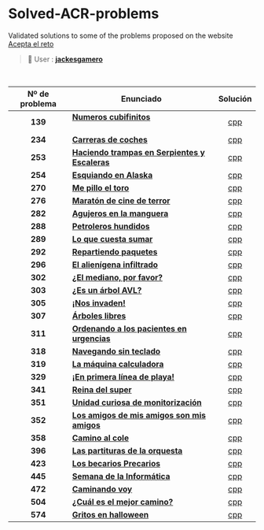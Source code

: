 # Solved-ACR-problems
Validated solutions to some of the problems proposed on the website [Acepta el reto](https://www.aceptaelreto.com/)

> 👤 User :  [**jackesgamero**](https://www.aceptaelreto.com/user/profile.php?id=20371)

<br>

|Nº de problema  | Enunciado| Solución
|:---:|--|:---:|
| **139** | [**Numeros cubifinitos**](https://www.aceptaelreto.com/problem/statement.php?id=139) &emsp; &emsp; &emsp; &emsp; &emsp; &emsp; &emsp; &emsp; &emsp; &emsp;| [cpp](https://github.com/Jackesgamero/Solved-ACR-problems/blob/master/Problemas/139%20-%20Numeros%20cubifinitos/Numeros_cubifinitos/Main.cpp)| | |
| **234** | [**Carreras de coches**](https://www.aceptaelreto.com/problem/statement.php?id=234) | [cpp](https://github.com/Jackesgamero/Solved-ACR-problems/blob/master/Problemas/234%20-%20Carreras%20de%20coches/33%20-%20Carreras%20de%20coches/Source.cpp)| | |
| **253** | [**Haciendo trampas en Serpientes y Escaleras**](https://www.aceptaelreto.com/problem/statement.php?id=253#:~:text=Si%20la%20ficha%20termina%20en,planteado%20no%20requiere%20ninguna%20destreza.) | [cpp](https://github.com/Jackesgamero/Solved-ACR-problems/blob/master/Problemas/253%20-%20Serpientes%20y%20escaleras/19%20-%20Serpientes%20y%20escaleras/Source.cpp)| | |
| **254** | [**Esquiando en Alaska**](https://www.aceptaelreto.com/problem/statement.php?id=254) | [cpp](https://github.com/Jackesgamero/Solved-ACR-problems/blob/master/Problemas/254%20-%20Esquiando%20en%20Alaska/30%20-%20Esquiando%20en%20Alaska/Source.cpp)| | |
| **270** | [**Me pillo el toro**](https://www.aceptaelreto.com/problem/statement.php?id=270) | [cpp](https://github.com/Jackesgamero/Solved-ACR-problems/blob/master/Problemas/270%20-%20Me%20pillo%20el%20toro/Me_pillo_el_toro/Source.cpp)| | |
| **276** | [**Maratón de cine de terror**](https://www.aceptaelreto.com/problem/statement.php?id=276) | [cpp](https://github.com/Jackesgamero/Solved-ACR-problems/blob/master/Problemas/276%20-%20Maraton%20de%20cine%20de%20terror/29%20-%20Maraton%20de%20cine%20de%20terror/Source.cpp)| | |
| **282** | [**Agujeros en la manguera**](https://www.aceptaelreto.com/problem/statement.php?id=282) | [cpp](https://github.com/Jackesgamero/Solved-ACR-problems/blob/master/Problemas/282%20-%20Agujeros%20en%20la%20manguera/27%20-%20Agujeros%20en%20la%20manguera/Source.cpp)| | |
| **288** | [**Petroleros hundidos**](https://www.aceptaelreto.com/problem/statement.php?id=288) | [cpp](https://github.com/Jackesgamero/Solved-ACR-problems/blob/master/Problemas/288%20-%20Petroleros%20hundidos/20%20-%20Petroleros%20hundidos/Source.cpp)| | |
| **289** | [**Lo que cuesta sumar**](https://www.aceptaelreto.com/problem/submission.php?id=503361) | [cpp](https://github.com/Jackesgamero/Solved-ACR-problems/blob/master/270%20-%20Me%20pillo%20el%20toro/Me_pillo_el_toro/Source.cpp)| | |
| **292** | [**Repartiendo paquetes**](https://www.aceptaelreto.com/problem/statement.php?id=292) | [cpp](https://github.com/Jackesgamero/Solved-ACR-problems/blob/master/Problemas/292%20-%20Repartiendo%20paquetes/26%20-%20Repartiendo%20paquetes/Source.cpp)| | |
| **296** | [**El alienígena infiltrado**](https://www.aceptaelreto.com/problem/statement.php?id=296) | [cpp](https://github.com/Jackesgamero/Solved-ACR-problems/blob/master/Problemas/296%20-%20El%20alienigena%20infiltrado/32%20-%20El%20alienigena%20infiltrado/Source.cpp)| | |
| **302** | [**¿El mediano, por favor?**](https://www.aceptaelreto.com/problem/statement.php?id=302) | [cpp](https://github.com/Jackesgamero/Solved-ACR-problems/blob/master/Problemas/302%20-%20El%20mediano%20por%20favor/El%20mediano%20por%20favor/Source.cpp)| | |
| **303** | [**¿Es un árbol AVL?**](https://www.aceptaelreto.com/problem/statement.php?id=303) | [cpp](https://github.com/Jackesgamero/Solved-ACR-problems/blob/master/Problemas/303%20-%20Es%20un%20arbol%20AVL/Es%20un%20arbol%20AVL/01.cpp)| | |
| **305** | [**¡Nos invaden!**](https://www.aceptaelreto.com/problem/statement.php?id=305) | [cpp](https://github.com/Jackesgamero/Solved-ACR-problems/blob/master/Problemas/305%20-%20Nos%20invaden/28%20-%20Nos%20invaden/Source.cpp)| | |
| **307** | [**Árboles libres**](https://www.aceptaelreto.com/problem/statement.php?id=307) | [cpp](https://github.com/Jackesgamero/Solved-ACR-problems/blob/master/Problemas/307%20-%20Arboles%20libres/10%20-%20Arboles%20libres/Source.cpp)| | |
| **311** | [**Ordenando a los pacientes en urgencias**](https://www.aceptaelreto.com/problem/statement.php?id=311) | [cpp](https://github.com/Jackesgamero/Solved-ACR-problems/blob/master/Problemas/311%20-%20Ordenando%20a%20los%20pacientes%20en%20urgencias/Ordenando%20a%20los%20pacientes%20en%20urgencias/Source.cpp)| | |
| **318** | [**Navegando sin teclado**](https://www.aceptaelreto.com/problem/statement.php?id=318) | [cpp](https://github.com/Jackesgamero/Solved-ACR-problems/blob/master/Problemas/318%20-%20Navegando%20sin%20teclado/23%20-%20Navegando%20sin%20teclado/Source.cpp)| | |
| **319** | [**La máquina calculadora**](https://www.aceptaelreto.com/problem/statement.php?id=319) | [cpp](https://github.com/Jackesgamero/Solved-ACR-problems/blob/master/Problemas/319%20-%20La%20maquina%20calculadora/16%20-%20La%20maquina%20calculadora/Source.cpp)| | |
| **329** | [**¡En primera línea de playa!**](https://www.aceptaelreto.com/problem/statement.php?id=329) | [cpp](https://github.com/Jackesgamero/Solved-ACR-problems/blob/master/Problemas/329%20-%20En%20primera%20linea%20de%20playa/31%20-%20En%20primera%20linea%20de%20playa/Source.cpp)| | |
| **341** | [**Reina del super**](https://www.aceptaelreto.com/problem/statement.php?id=341) | [cpp](https://github.com/Jackesgamero/Solved-ACR-problems/blob/master/Problemas/341%20-%20Reina%20del%20super/Reina%20del%20super/Source.cpp)| | |
| **351** | [**Unidad curiosa de monitorización**](https://www.aceptaelreto.com/problem/statement.php?id=351) | [cpp](https://github.com/Jackesgamero/Solved-ACR-problems/blob/master/Problemas/351%20-%20Unidad%20curiosa%20de%20monitorizacion/Unidad%20curiosa%20de%20monitorizacion/Source.cpp)| | |
| **352** | [**Los amigos de mis amigos son mis amigos**](https://www.aceptaelreto.com/problem/statement.php?id=352) | [cpp](https://github.com/Jackesgamero/Solved-ACR-problems/blob/master/Problemas/352%20-%20Los%20amigos%20de%20mis%20amigos%20son%20mis%20amigos/11%20-%20Los%20amigos%20de%20mis%20amigos%20son%20mis%20amigos/Source.cpp)| | |
| **358** | [**Camino al cole**](https://www.aceptaelreto.com/problem/statement.php?id=358) | [cpp](https://github.com/Jackesgamero/Solved-ACR-problems/blob/master/Problemas/358%20-%20Camino%20al%20cole/24%20-%20Camino%20al%20cole/Source.cpp)| | |
| **396** | [**Las partituras de la orquesta**](https://www.aceptaelreto.com/problem/statement.php?id=396) | [cpp](https://github.com/Jackesgamero/Solved-ACR-problems/blob/master/Problemas/396%20-%20Las%20partituras%20de%20la%20orquesta/Las%20partituras%20de%20la%20orquesta/Source.cpp)| | |
| **423** | [**Los becarios Precarios**](https://www.aceptaelreto.com/problem/statement.php?id=423) | [cpp](https://github.com/Jackesgamero/Solved-ACR-problems/blob/master/423%20-%20Los%20becarios%20Precarios/Becarios%20Precarios/Source.cpp)| | |
| **445** | [**Semana de la Informática**](https://www.aceptaelreto.com/problem/statement.php?id=445) | [cpp](https://github.com/Jackesgamero/Solved-ACR-problems/blob/master/Problemas/445%20-%20Semana%20de%20la%20informatica/34%20-%20Semana%20de%20la%20informatica/Source.cpp)| | |
| **472** | [**Caminando voy**](https://www.aceptaelreto.com/problem/statement.php?id=472) | [cpp](https://github.com/Jackesgamero/Solved-ACR-problems/blob/master/472%20-%20Caminando%20voy/Caminando%20voy/Source.cpp)| | |
| **504** | [**¿Cuál es el mejor camino?**](https://www.aceptaelreto.com/problem/statement.php?id=504) | [cpp](https://github.com/Jackesgamero/Solved-ACR-problems/blob/master/Problemas/504%20-%20Cual%20es%20el%20mejor%20camino/25%20-%20Cual%20es%20el%20mejor%20camino/Source.cpp)| | |
| **574** | [**Gritos en halloween**](https://www.aceptaelreto.com/problem/statement.php?id=574) | [cpp](https://github.com/Jackesgamero/Solved-ACR-problems/blob/master/Problemas/574%20-%20Gritos%20en%20halloween/Gritos%20en%20halloween/Source.cpp)| | |
